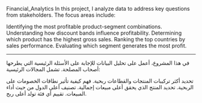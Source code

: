 Financial_Analytics
In this project, I analyze data to address key questions from stakeholders. The focus areas include:

Identifying the most profitable product-segment combinations.
Understanding how discount bands influence profitability.
Determining which product has the highest gross sales.
Ranking the top countries by sales performance.
Evaluating which segment generates the most profit.

---

في هذا المشروع، أعمل على تحليل البيانات للإجابة على الأسئلة الرئيسية التي يطرحها أصحاب المصلحة. تشمل المجالات الرئيسية:

تحديد أكثر تركيبات المنتجات والقطاعات ربحية.
فهم كيفية تأثير نطاقات الخصومات على الربحية.
تحديد المنتج الذي يحقق أعلى مبيعات إجمالية.
تصنيف أعلى الدول من حيث أداء المبيعات.
تقييم أي فئة تولد أعلى ربح.
